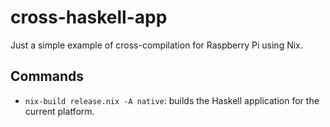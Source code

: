 # cross-haskell-app

Just a simple example of cross-compilation for Raspberry Pi using Nix.

## Commands

- `nix-build release.nix -A native`: builds the Haskell application for the current platform.
